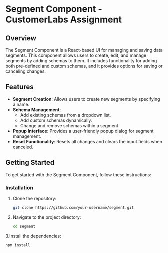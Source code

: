 # Segment Component - CustomerLabs Assignment

## Overview

The Segment Component is a React-based UI for managing and saving data segments. This component allows users to create, edit, and manage segments by adding schemas to them. It includes functionality for adding both pre-defined and custom schemas, and it provides options for saving or canceling changes.

## Features

- **Segment Creation**: Allows users to create new segments by specifying a name.
- **Schema Management**:
  - Add existing schemas from a dropdown list.
  - Add custom schemas dynamically.
  - Change and remove schemas within a segment.
- **Popup Interface**: Provides a user-friendly popup dialog for segment management.
- **Reset Functionality**: Resets all changes and clears the input fields when canceled.

## Getting Started

To get started with the Segment Component, follow these instructions:

### Installation

1. Clone the repository:
   ```bash
   git clone https://github.com/your-username/segment.git

2. Navigate to the project directory:
      ```bash
   cd segment

3.Install the dependencies:
   ```bash
   npm install
